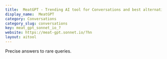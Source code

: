 ```yaml
---
title:  MeatGPT - Trending AI tool for Conversations and best alternatives
display_name:  MeatGPT
category: Conversations
category_slug: conversations
key: meat_gpt_sonnet_io_?
website: https://meat-gpt.sonnet.io/?hn
layout: aitool
---
```


Precise answers to rare queries.
